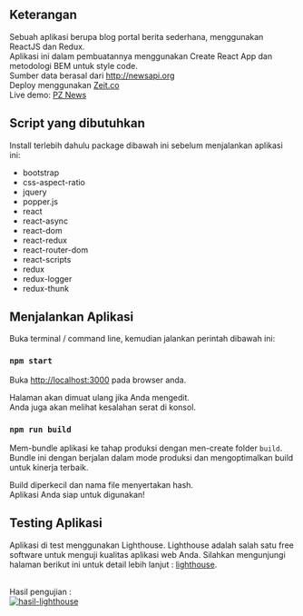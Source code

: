 ## Keterangan

Sebuah aplikasi berupa blog portal berita sederhana, menggunakan ReactJS dan Redux. <br>
Aplikasi ini dalam pembuatannya menggunakan Create React App dan metodologi BEM untuk style code. <br>
Sumber data berasal dari <a href="http://newsapi.org">http://newsapi.org</a><br>
Deploy menggunakan <a href="https://zeit.co">Zeit.co</a> <br>
Live demo: <a href="https://portal-berita.rushov.now.sh/">PZ News</a>

## Script yang dibutuhkan

Install terlebih dahulu package dibawah ini sebelum menjalankan aplikasi ini:
<ul>
    <li>bootstrap</li>
    <li>css-aspect-ratio</li>
    <li>jquery</li>
    <li>popper.js</li>
    <li>react</li>
    <li>react-async</li>
    <li>react-dom</li>
    <li>react-redux</li>
    <li>react-router-dom</li>
    <li>react-scripts</li>
    <li>redux</li>
    <li>redux-logger</li>
    <li>redux-thunk</li>
 </ul>

## Menjalankan Aplikasi

Buka terminal / command line, kemudian jalankan perintah dibawah ini:

### `npm start`

Buka [http://localhost:3000](http://localhost:3000) pada browser anda.

Halaman akan dimuat ulang jika Anda mengedit. <br>
Anda juga akan melihat kesalahan serat di konsol.


### `npm run build`

Mem-bundle aplikasi ke tahap produksi dengan men-create folder `build`. <br>
Bundle ini dengan berjalan dalam mode produksi dan mengoptimalkan build untuk kinerja terbaik.

Build diperkecil dan nama file menyertakan hash. <br>
Aplikasi Anda siap untuk digunakan!

## Testing Aplikasi

Aplikasi di test menggunakan Lighthouse. Lighthouse adalah salah satu free software untuk menguji kualitas aplikasi web Anda.
Silahkan mengunjungi halaman berikut ini untuk detail lebih lanjut : <a href="https://developers.google.com/web/tools/lighthouse/?hl=id">lighthouse</a>.<br><br>

Hasil pengujian :<br>
<a href="https://ibb.co/HGKzKHb"><img src="https://i.ibb.co/TPw8wg7/hasil-lighthouse.png" alt="hasil-lighthouse" border="0" /></a><br>

